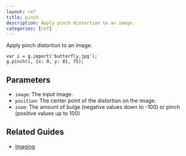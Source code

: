 ```yaml
---
layout: ref
title: pinch
description: Apply pinch distortion to an image.
categories: [ref]
---
```

Apply pinch distortion to an image.

    var i = g.import('butterfly.jpg');
    g.pinch(i, {x: 0, y: 0}, 75);

## Parameters
- `image`: The input image.
- `position`: The center point of the distortion on the image.
- `zoom`: The amount of bulge (negative values down to -100) or pinch (positive values up to 100)

## Related Guides
- [Imaging](/guide/image.html)
